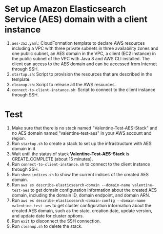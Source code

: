 # Set up Amazon Elasticsearch Service (AES) domain with a client instance 
1. `aes-3az.yaml`: CloudFormation template to declare AWS resources including a VPC with three private subnets in three availability zones and one public subnet, an AES domain in the VPC, a client (EC2 instance) in the public subnet of the VPC with Java 8 and AWS CLI installed. The client can access to the AES domain and can be accessed from Internet through SSH.
2. `startup.sh`: Script to provision the resources that are described in the template.
3. `cleanup.sh`: Script to release all the AWS resources.
4. `connect-to-client-instance.sh`: Script to connect to the client instance through SSH.

# Test
1. Make sure that there is no stack named "Valentine-Test-AES-Stack" and no AES domain named "valentine-test-aes" in your AWS account and region.
2. Run `startup.sh` to create a stack to set up the infrastructure with AES domain in it.
3. Wait until the status of stack **Valentine-Test-AES-Stack** is CREATE_COMPLETE (about 15 minutes).
4. Run `connect-to-client-instance.sh` to connect to the client instance through SSH.
5. Run `show-indices.sh` to show the current indices of the created AES domain.
6. Run `aws es describe-elasticsearch-domain --domain-name valentine-test-aes` to get domain configuration information about the created AES domain, including the domain ID, domain endpoint, and domain ARN.
7. Run `aws es describe-elasticsearch-domain-config --domain-name valentine-test-aes` to get cluster configuration information about the created AES domain, such as the state, creation date, update version, and update date for cluster options.
9. Run `exit` tp disconnect the SSH connection.
8. Run `cleanup.sh` to delete the stack.
